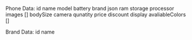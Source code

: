 Phone Data:
id
name
model
battery
brand json
ram
storage
processor
images []
bodySize
camera
qunatity
price
discount
display
avaliableColors []

Brand Data:
id
name
